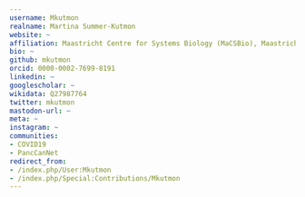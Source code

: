 ```yaml
---
username: Mkutmon
realname: Martina Summer-Kutmon
website: ~
affiliation: Maastricht Centre for Systems Biology (MaCSBio), Maastricht University
bio: ~
github: mkutmon
orcid: 0000-0002-7699-8191
linkedin: ~
googlescholar: ~
wikidata: Q27987764
twitter: mkutmon
mastodon-url: ~
meta: ~
instagram: ~
communities: 
- COVID19
- PancCanNet
redirect_from:
- /index.php/User:Mkutmon
- /index.php/Special:Contributions/Mkutmon
---
```


